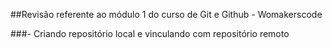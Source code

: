 ##Revisão referente ao módulo 1 do curso de Git e Github - Womakerscode

###- Criando repositório local e vinculando com repositório remoto
